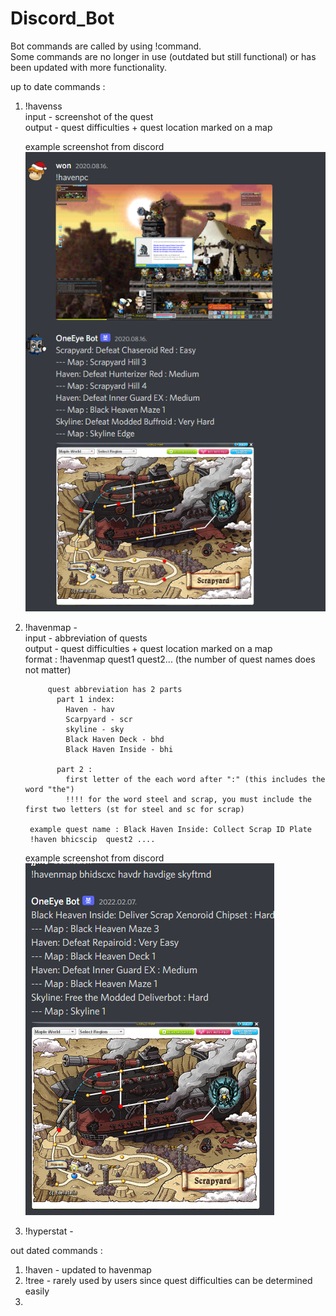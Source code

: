 # Discord_Bot

Bot commands are called by using !command.<br/>
Some commands are no longer in use (outdated but still functional) or has been updated with more functionality.


up to date commands :<br/>

1. !havenss<br/>
    input - screenshot of the quest<br/>
    output - quest difficulties + quest location marked on a map<br/>
    
    example screenshot from discord<br/>
    ![alt text](https://github.com/wonjin94/Discord_Bot/blob/main/havenss_example.PNG)<br/>
2. !havenmap -<br/>
    input - abbreviation of quests<br/>
    output - quest difficulties + quest location marked on a map<br/>
        format : !havenmap quest1 quest2... (the number of quest names does not matter)
            
            quest abbreviation has 2 parts
              part 1 index:
                Haven - hav
                Scarpyard - scr
                skyline - sky
                Black Haven Deck - bhd
                Black Haven Inside - bhi
              
              part 2 :
                first letter of the each word after ":" (this includes the word "the")
                !!!! for the word steel and scrap, you must include the first two letters (st for steel and sc for scrap)

        example quest name : Black Haven Inside: Collect Scrap ID Plate
        !haven bhicscip  quest2 ....
   
   example screenshot from discord<br/>
   ![alt text](https://github.com/wonjin94/Discord_Bot/blob/main/haven_map_example.PNG)<br/>
  


3. !hyperstat - 


out dated commands :

1. !haven - updated to havenmap
2. !tree - rarely used by users since quest difficulties can be determined easily
3. 
